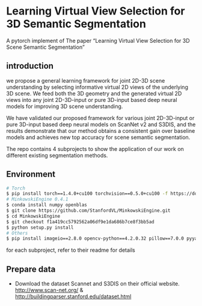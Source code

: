 # Learning Virtual View Selection for 3D Semantic Segmentation
A pytorch implement of The paper “Learning Virtual View Selection for 3D Scene Semantic Segmentation”

## introduction

we propose a general learning framework for joint 2D-3D scene understanding by selecting informative virtual 2D views of the underlying 3D scene. We feed both the 3D geometry and the generated virtual 2D views into any joint 2D-3D-input or pure 3D-input based deep neural models for improving 3D scene understanding. 

We have validated our proposed framework for various joint 2D-3D-input or pure 3D-input based deep neural models on ScanNet v2 and S3DIS, and the results demonstrate that our method obtains a consistent gain over baseline models and achieves new top accuracy for scene semantic segmentation.

The repo contains 4 subprojects to show the application of our work on different existing segmentation methods.

## Environment


```bash
# Torch
$ pip install torch==1.4.0+cu100 torchvision==0.5.0+cu100 -f https://download.pytorch.org/whl/torch_stable.html
# MinkowskiEngine 0.4.1
$ conda install numpy openblas
$ git clone https://github.com/StanfordVL/MinkowskiEngine.git
$ cd MinkowskiEngine
$ git checkout f1a419cc5792562a06df9e1da686b7ce8f3bb5ad
$ python setup.py install
# Others
$ pip install imageio==2.8.0 opencv-python==4.2.0.32 pillow==7.0.0 pyyaml==5.3 scipy==1.4.1 sharedarray==3.2.0 tensorboardx==2.0 tqdm==4.42.1
```

for each subproject, refer to their readme for details

## Prepare data

- Download the dataset Scannet and S3DIS on their official website. http://www.scan-net.org/ & http://buildingparser.stanford.edu/dataset.html

